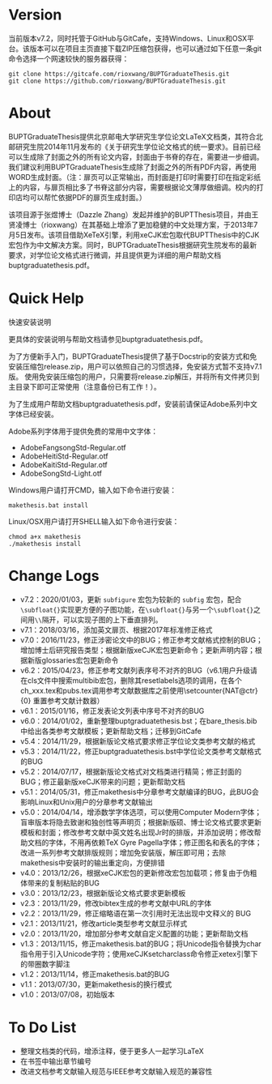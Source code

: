 Version
==================
当前版本v7.2，同时托管于GitHub与GitCafe，支持Windows、Linux和OSX平台。该版本可以在项目主页直接下载ZIP压缩包获得，也可以通过如下任意一条git命令选择一个网速较快的服务器获得：

    git clone https://gitcafe.com/rioxwang/BUPTGraduateThesis.git
    git clone https://github.com/rioxwang/BUPTGraduateThesis.git


About
==================
BUPTGraduateThesis提供北京邮电大学研究生学位论文LaTeX文档类，其符合北邮研究生院2014年11月发布的《关于研究生学位论文格式的统一要求》。目前已经可以生成除了封面之外的所有论文内容，封面由于书脊的存在，需要进一步细调。我们建议利用BUPTGraduateThesis生成除了封面之外的所有PDF内容，再使用WORD生成封面。（注：扉页可以正常输出，而封面是打印时需要打印在指定彩纸上的内容，与扉页相比多了书脊这部分内容，需要根据论文薄厚做细调。校内的打印店均可以帮忙依据PDF的扉页生成封面。）

该项目源于张煜博士（Dazzle Zhang）发起并维护的BUPTThesis项目，并由王贤凌博士（rioxwang）在其基础上增添了更加稳健的中文处理方案，于2013年7月5日发布。该项目借助XeTeX引擎，利用xeCJK宏包取代BUPTThesis中的CJK宏包作为中文解决方案。同时，BUPTGraduateThesis根据研究生院发布的最新要求，对学位论文格式进行微调，并且提供更为详细的用户帮助文档buptgraduatethesis.pdf。


Quick Help
==================
快速安装说明

更具体的安装说明与帮助文档请参见buptgraduatethesis.pdf。

为了方便新手入门，BUPTGraduateThesis提供了基于Docstrip的安装方式和免安装压缩包release.zip，用户可以依照自己的习惯选择，免安装方式暂不支持v7.1版。
使用免安装压缩包的用户，只需要将release.zip解压，并将所有文件拷贝到主目录下即可正常使用（注意备份已有工作！）。

为了生成用户帮助文档buptgraduatethesis.pdf，安装前请保证Adobe系列中文字体已经安装。

Adobe系列字体用于提供免费的常用中文字体：

*  AdobeFangsongStd-Regular.otf
*  AdobeHeitiStd-Regular.otf
*  AdobeKaitiStd-Regular.otf
*  AdobeSongStd-Light.otf

Windows用户请打开CMD，输入如下命令进行安装：

    makethesis.bat install

Linux/OSX用户请打开SHELL输入如下命令进行安装：

    chmod a+x makethesis
    ./makethesis install


Change Logs
==================
*  v7.2：2020/01/03，更新 `subfigure` 宏包为较新的 `subfig` 宏包，配合`\subfloat{}`实现更方便的子图功能，在`\subfloat{}`与另一个`\subfloat{}`之间用`\\`隔开，可以实现子图的上下垂直排列。
*  v7.1：2018/03/16，添加英文扉页、根据2017年标准修正格式
*  v7.0：2016/11/23，修正涉密论文中的BUG；修正参考文献格式控制的BUG；增加博士后研究报告类型；根据新版xeCJK宏包更新命令；更新声明内容；根据新版glossaries宏包更新命令
*  v6.2：2015/04/23，修正参考文献列表序号不对齐的BUG（v6.1用户升级请在cls文件中搜索multibib宏包，删除其resetlabels选项的调用，在各个ch_xxx.tex和pubs.tex调用参考文献数据库之前使用\setcounter{NAT@ctr}{0}
重置参考文献计数器）
*  v6.1：2015/01/16，修正发表论文列表中序号不对齐的BUG
*  v6.0：2014/01/02，重新整理buptgraduatethesis.bst；在bare_thesis.bib中给出各类参考文献模板；更新帮助文档；迁移到GitCafe
*  v5.4：2014/11/29，根据新版论文格式要求修正学位论文类参考文献的格式
*  v5.3：2014/11/22，修正buptgraduatethesis.bst中学位论文类参考文献格式的BUG
*  v5.2：2014/07/17，根据新版论文格式对文档类进行精简；修正封面的BUG；修正最新版xeCJK带来的问题；更新帮助文档
*  v5.1：2014/05/31，修正makethesis中分章参考文献编译的BUG，此BUG会影响Linux和Unix用户的分章参考文献输出
*  v5.0：2014/04/14，增添数学字体选项，可以使用Computer Modern字体；盲审版本将隐去致谢和独创性等声明页；根据新版硕、博士论文格式要求更新模板和封面；修改参考文献中英文姓名出现Jr时的排版，并添加说明；修改帮助文档的字体，不用再依赖TeX Gyre Pagella字体；修正图名和表名的字体；改进一系列参考文献排版规则；增加免安装版，解压即可用；去除makethesis中安装时的输出重定向，方便排错
*  v4.0：2013/12/26，根据xeCJK宏包的更新修改宏包加载项；修复由于伪粗体带来的复制粘贴的BUG
*  v3.0：2013/12/23，根据新版论文格式要求更新模板
*  v2.3：2013/11/29，修改bibtex生成的参考文献中URL的字体
*  v2.2：2013/11/29，修正缩略语在第一次引用时无法出现中文释义的 BUG
*  v2.1：2013/11/21，修改article类型参考文献显示样式
*  v2.0：2013/11/20，增加部分参考文献自定义配置的功能；更新帮助文档
*  v1.3：2013/11/15，修正makethesis.bat的BUG；将Unicode指令替换为char指令用于引入Unicode字符；使用xeCJKsetcharclass命令修正xetex引擎下的带圈数字脚注
*  v1.2：2013/11/14，修正makethesis.bat的BUG
*  v1.1：2013/07/30，更新makethesis的换行模式
*  v1.0：2013/07/08，初始版本

To Do List
==================

*  整理文档类的代码，增添注释，便于更多人一起学习LaTeX
*  在书签中输出章节编号
*  改进文档参考文献输入规范与IEEE参考文献输入规范的兼容性
